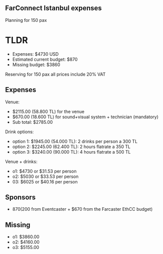 ## FarConnect Istanbul expenses
Planning for 150 pax

# TLDR
- Expenses: $4730 USD
- Estimated current budget: $870
- Missing budget: $3860


Reserving for 150 pax all prices include 20% VAT
## Expenses
Venue:
- $2115.00 (58.800 TL) for the venue
- $670.00 (18.600 TL) for sound+visual system + technician (mandatory)
- Sub total: $2785.00

Drink options:
- option 1: $1945.00 (54.000 TL): 2 drinks per person a 300 TL 
- option 2: $2245.00 (62.400 TL): 2 hours flatrate a 350 TL
- option 3: $3240.00 (90.000 TL): 4 hours flatrate a 500 TL

Venue + drinks:
- o1: $4730 or $31.53 per person
- o2: $5030 or $33.53 per person
- 03: $6025 or $40.16 per person

## Sponsors
- $870 ($200 from Eventcaster + $670 from the Farcaster EthCC budget)

## Missing
- o1: $3860.00
- o2: $4160.00
- o3: $5155.00

